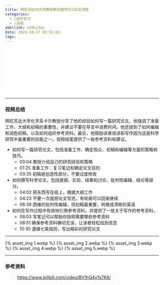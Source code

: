 ```yaml
---
title: 明尼苏达州大学教授教你撰写SCI论文流程
categories:
  - 🌙进阶学习
  - ⭐讲座
abbrlink: a39e13ee
date: 2023-10-17 02:51:02
tags:
---
```


<iframe src="//player.bilibili.com/player.html?aid=704832298&bvid=BV1hQ4y1s7K8&cid=1302009701&p=1" scrolling="no" border="0" frameborder="no" framespacing="0" allowfullscreen="true"> </iframe>

<!--more-->

***

### 视频总结

明尼苏达大学化学系卡尔教授分享了他的经验如何写一篇研究论文。他强调了准备工作、大纲和初稿的重要性，并建议不要在导言中浪费时间。他还提到了如何编辑和润色初稿，以及如何组织参考资料。最后，他鼓励读者阅读和写作因为这是科学研究中最重要的技能之一。视频结尾提供了一些参考资料和建议。

- 如何写一篇研究论文，包括准备工作、确定观众、初稿和编辑等方面的策略和技巧。
    - 00:04 教授介绍自己的研究经验和策略
    - 01:25 准备工作：复习笔记和确定论文目的
    - 03:35 初稿是创造性部分，不要过度修改
- 如何撰写科学论文，包括提纲、实验、结果和讨论、批判性编辑、结论等部分。
    - 04:02 把东西写在纸上，根据大纲工作
    - 04:23 不要一次就把论文写完，有轮廓可以回来继续
    - 06:39 困难的批判性编辑，但初稿最重要，转换成清晰的英语
- 如何在写作过程中有效地引用参考资料，并提供了一些关于写作的参考资料。
    - 08:03 写笔记可以帮助你指明需要哪些参考资料
    - 08:51 确保参考资料确切无误，让读者轻松找到信息
    - 10:30 遵循七条规则，写出精彩的研究论文

***

{% asset_img 1.webp %}
{% asset_img 2.webp %}
{% asset_img 3.webp %}
{% asset_img 4.webp %}
{% asset_img 5.webp %}

***

### 参考资料

> <https://www.bilibili.com/video/BV1hQ4y1s7K8/>
